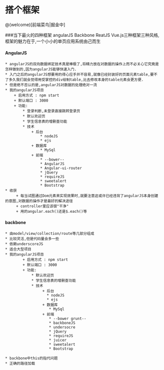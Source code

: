 # 搭个框架

@(welcome)[前端菜鸟|掘金中]

###当下最火的四种框架 angularJS Backbone ReatJS Vue.js三种框架三种风格,框架的魅力在于,一个小小的单页应用系统由己而生

#### AngularJS
    * angularJS的双向数据绑定技术真是棒极了,将精力放在对数据的操作上而不必关心它究竟是怎样做到的,因为angularJS能够快速入门.
    * 入门之后的angularJS想要用的得心应手并不容易,就像已经封装好的页面元素table,要不了多久我们就会觉得用受掌控的div绘制table,比去修改本身的table元素会更方便.
    * 但是绝不否认的是,angularJS对数据的处理绝对一流
    * 我的angularJS项目
        + 启用方式 : npm start
        + 默认端口 : 3000
        + 功能:
            * 登录判断,未登录直接跳转登录页
            * 默认欢迎页
            * 学生信息表的增删查功能
            * 技术
                + 后台
                    * nodeJS
                    * ejs
                + 数据库
                    * MySql
                + 前端
                    * --bower--
                    * AngularJS
                    * Angular-ui-router
                    * jQuery
                    * requireJS
                    * sweetalert
                    * Bootstrap
    * 收获
         + 每当试图通过Dom元素来实现效果时,就要注意这或许已经违背了angularJS本身创建的意图,对数据的操作才是最好的解决途径
         + controller里应该很"干净"
         + 用的angular.each()还是$.each()等



#### backbone
    * 由model/view/collection/route等几部分组成
    * 比较灵活,但是代码量会多一些
    * 依赖underscoreJS
    * 适合大型项目
    * 我的angularJS项目
            + 启用方式 : npm start
            + 默认端口 : 3000
            + 功能:
                * 默认欢迎页
                * 学生信息表的增删查功能
                * 技术
                     + 后台
                       * nodeJS
                       * ejs
                     + 数据库
                        * MySql
                     + 前端
                        * --bower grunt--
                        * backboneJS
                        * undersocre
                        * jQuery
                        * requireJS
                        * juicer
                        * sweetalert
                        * Bootstrap

    * backbone中this的指代问题
    * 正确的路径加载